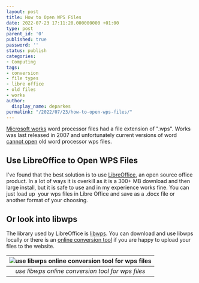 ```yaml
---
layout: post
title: How to Open WPS Files
date: 2022-07-23 17:11:20.000000000 +01:00
type: post
parent_id: '0'
published: true
password: ''
status: publish
categories:
- Computing
tags:
- conversion
- file types
- libre office
- old files
- works
author:
  display_name: deparkes
permalink: "/2022/07/23/how-to-open-wps-files/"
---
```

<a href="https://en.wikipedia.org/wiki/Microsoft_Works">Microsoft works</a> word processor files had a file extension of ".wps". Works was last released in 2007 and unfortunately current versions of word <a href="https://en.wikipedia.org/wiki/Microsoft_Works#File_format_compatibility_and_other_issues">cannot open</a> old word processor wps files.
<h2>Use LibreOffice to Open WPS Files</h2>
I've found that the best solution is to use <a href="https://www.libreoffice.org/">LibreOffice</a>, an open source office product. In a lot of ways it is overkill as it is a 300+ MB download and then large install, but it is safe to use and in my experience works fine.
You can just load up  your wps files in Libre Office and save as a .docx file or another format of your choosing.
<h2>Or look into libwps</h2>
The library used by LibreOffice is <a href="https://sourceforge.net/p/libwps/wiki/Home/">libwps</a>. You can download and use libwps locally or there is an <a href="http://libwps.sourceforge.net/convertWPS.html">online conversion tool</a> if you are happy to upload your files to the website.

| ![use libwps online conversion tool for wps files]({{site.baseurl}}/assets/2022/07/libwps_online_tool.png) |
|:--:|
| *use libwps online conversion tool for wps files* |

